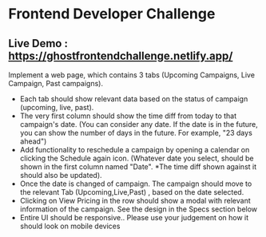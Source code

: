 # Frontend Developer Challenge
## Live Demo : https://ghostfrontendchallenge.netlify.app/
Implement a web page, which contains 3 tabs (Upcoming Campaigns, Live Campaign, Past campaigns).


* Each tab should show relevant data based on the status of campaign (upcoming, live, past).
* The very first column should show the time diff from today to that campaign's date. (You can consider any date. If the date is in the future, you can show the number of days in the future. For example, "23 days ahead")
* Add functionality to reschedule a campaign by opening a calendar on clicking the Schedule again icon. (Whatever date you select, should be shown in the first column named "Date". *The time diff shown against it should also be updated).
* Once the date is changed of campaign. The campaign should move to the relevant Tab (Upcoming,Live,Past) , based on the date selected.
* Clicking on View Pricing in the row should show a modal with relevant information of the campaign. See the design in the Specs section below
* Entire UI should be responsive.. Please use your judgement on how it should look on mobile devices
